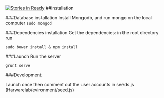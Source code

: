 [![Stories in Ready](https://badge.waffle.io/wearhacks/HardwareLab.png?label=ready&title=Ready)](https://waffle.io/wearhacks/HardwareLab)
##Installation


###Database installation
Install Mongodb, and run mongo on the local computer
```sudo mongod```

###Dependencies installation
Get the dependencies: in the root directory run

```
sudo bower install & npm install 
```

###Launch
Run the server

```
grunt serve
```

###Development 

Launch once then comment out the user accounts in seeds.js (Harwarelab/evironment/seed.js)
